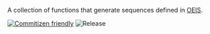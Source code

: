A collection of functions that generate sequences defined in [OEIS](https://oeis.org/).

[![Commitizen friendly](https://img.shields.io/badge/commitizen-friendly-brightgreen.svg)](http://commitizen.github.io/cz-cli/)
![Release](https://github.com/nsylv/oeis-js/workflows/Release/badge.svg)
